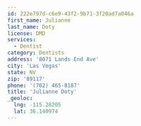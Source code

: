 ```yaml
---
id: 222e797d-c6e9-43f2-9b71-3f20ad7a046a
first_name: Julianne
last_name: Doty
license: DMD
services:
  - Dentist
category: Dentists
address: '8071 Lands End Ave'
city: 'Las Vegas'
state: NV
zip: '89117'
phone: '(702) 465-8187'
title: 'Julianne Doty'
_geoloc:
  lng: -115.28205
  lat: 36.140974
---
```


